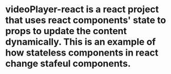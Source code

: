 # videoPlayer-react is a react project that uses react components' state to props to update the content dynamically. This is an example of how stateless components in react change stafeul components.
